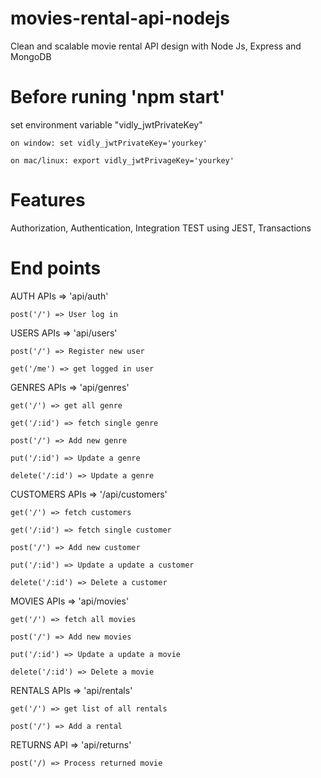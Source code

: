 # movies-rental-api-nodejs
Clean and scalable movie rental API design with Node Js, Express and MongoDB


# Before runing 'npm start'
set environment variable "vidly_jwtPrivateKey"

	on window: set vidly_jwtPrivateKey='yourkey'

	on mac/linux: export vidly_jwtPrivageKey='yourkey'

# Features
Authorization, Authentication, Integration TEST using JEST, Transactions


# End points

	
AUTH APIs => 'api/auth'

	post('/') => User log in

USERS APIs => 'api/users'
	
	post('/') => Register new user

	get('/me') => get logged in user
	
GENRES APIs => 'api/genres'

	get('/') => get all genre
	
	get('/:id') => fetch single genre
	
	post('/') => Add new genre
	
	put('/:id') => Update a genre

	delete('/:id') => Update a genre

CUSTOMERS APIs => '/api/customers'
  
	get('/') => fetch customers

	get('/:id') => fetch single customer

	post('/') => Add new customer

	put('/:id') => Update a update a customer

	delete('/:id') => Delete a customer
	

MOVIES APIs => 'api/movies'

	get('/') => fetch all movies
	
	post('/') => Add new movies
	
	put('/:id') => Update a update a movie
	
	delete('/:id') => Delete a movie

RENTALS APIs => 'api/rentals'
	
	get('/') => get list of all rentals
	
	post('/') => Add a rental
	

RETURNS API => 'api/returns'
	
	post('/) => Process returned movie
